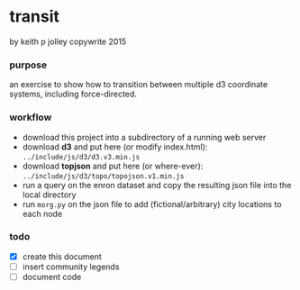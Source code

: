 # transit
by keith p jolley
copywrite 2015

### purpose
an exercise to show how to transition between multiple d3 coordinate systems, including force-directed.

### workflow

* download this project into a subdirectory of a running web server
* download **d3** and put here (or modify index.html): `../include/js/d3/d3.v3.min.js`
* download **topjson** and put here (or where-ever): `../include/js/d3/topo/topojson.v1.min.js`
* run a query on the enron dataset and copy the resulting json file into the local directory 
* run `morg.py` on the json file to add (fictional/arbitrary) city locations to each node

### todo
- [x] create this document
- [ ] insert community legends
- [ ] document code
